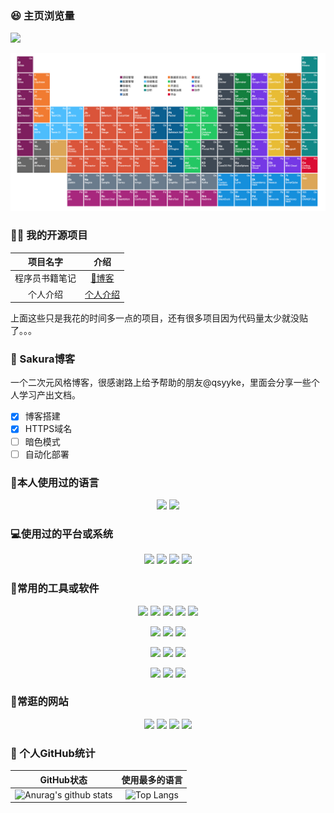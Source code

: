 ### 😆 主页浏览量
![](https://count.getloli.com/get/@ranyong1997.github.readme)

![](https://raw.githubusercontent.com/ranyong1997/image_collect/main/img/20211115230555.png)

### 👨‍💻 我的开源项目

|  项目名字 | 介绍 |
|  :----:  | :----:  |
| 程序员书籍笔记 | [🌸博客](http://sakura.daydayupran.top/) |
| 个人介绍 | [个人介绍](https://github.com/ranyong1997/personal_page) |

上面这些只是我花的时间多一点的项目，还有很多项目因为代码量太少就没贴了。。。

### 🍨 Sakura博客

一个二次元风格博客，很感谢路上给予帮助的朋友@qsyyke，里面会分享一些个人学习产出文档。

- [x] 博客搭建
- [x] HTTPS域名
- [ ] 暗色模式
- [ ] 自动化部署

### 🧐本人使用过的语言

<p align="center">
	<img src="https://img.shields.io/badge/JavaScript-es6-efd81d?logo=JavaScript&logoColor=efd81d"/>
	<img src="https://img.shields.io/badge/Python-3.7-326c9c?logo=Python&logoColor=326c9c"/>
</p>

### 💻使用过的平台或系统

<p align="center">
<img src="https://img.shields.io/badge/Android--0?style=social&logo=Android&logoColor=3DDC84"/>
<img src="https://img.shields.io/badge/Windows10--0?style=social&logo=Windows&logoColor=0078D6"/>
<img src="https://img.shields.io/badge/Centos7--0?style=social&logo=Centos&logoColor=262577"/>
<img src="https://img.shields.io/badge/MacOS--0?style=social&logo=MacOs&logoColor=00979D"/>
</p>


### 🔧常用的工具或软件

<p align="center">
<img src="https://img.shields.io/badge/Androidstudio-安卓开发-3DDC84?style=flat-square&logo=Android%20Studio&labelColor=ffffff&logoColor=3DDC84"/>
<img src="https://img.shields.io/badge/IDEA-Java开发-fd6430?style=flat-square&logo=IntelliJ%20IDEA&labelColor=ffffff&logoColor=000000"/>
<img src="https://img.shields.io/badge/WebStorm-vue开发-07c3f2?style=flat-square&logo=WebStorm&labelColor=ffffff&logoColor=000000"/>
<img src="https://img.shields.io/badge/PyCharm-Python开发-21d789?style=flat-square&logo=PyCharm&labelColor=ffffff&logoColor=000000"/>
<img src="https://img.shields.io/badge/PhpStorm-PHP开发-21d789?style=flat-square&logo=PhpStorm&labelColor=ffffff&logoColor=000000"/>
</p>
<p align="center">
<img src="https://img.shields.io/badge/VsCode-软件开发-007ACC?style=flat-square&logo=Visual%20Studio%20Code&labelColor=ffffff&logoColor=007ACC"/>
<img src="https://img.shields.io/badge/MySQL-结构型数据库-4479A1?style=flat-square&logo=MySQL&labelColor=ffffff&logoColor=4479A1"/>
<img src="https://img.shields.io/badge/MongoDB-文档型数据库-47A248?style=flat-square&logo=MongoDB&labelColor=ffffff&logoColor=47A248"/>
</p>

<p align="center">
<img src="https://img.shields.io/badge/Chrome-浏览器-4285F4?style=flat-square&logo=Google%20Chrome&labelColor=ffffff&logoColor=4285F4"/>
<img src="https://img.shields.io/badge/Edge-浏览器-0078D7?style=flat-square&logo=Microsoft%20Edge&labelColor=ffffff&logoColor=0078D7"/>
<img src="https://img.shields.io/badge/Steam-悠闲娱乐-000000?style=flat-square&logo=Steam&labelColor=ffffff&logoColor=000000"/>
</p>

<p align="center">
<img src="https://img.shields.io/badge/Premiere-视频剪辑-9999FF?style=flat-square&logo=Adobe%20Premiere%20Pro&labelColor=ffffff&logoColor=9999FF"/>
<img src="https://img.shields.io/badge/Photoshop-P图工具-31A8FF?style=flat-square&logo=Adobe%20Photoshop&labelColor=ffffff&logoColor=31A8FF"/>
<img src="https://img.shields.io/badge/AE-后期制作-9999FF?style=flat-square&logo=Adobe%20After%20Effects&labelColor=ffffff&logoColor=9999FF"/>
</p>


###  🔗常逛的网站

<p align="center">
<a target="_blank" url="https://www.bilibili.com/"><img src="https://img.shields.io/badge/Bilibili-B%E7%AB%99%E5%A4%A7%E5%AD%A6-00A1D6?style=for-the-badge&logo=Bilibili&labelColor=ffffff"/></a>
<a target="_blank" url="https://github.com/"><img src="https://img.shields.io/badge/GitHub-程序员交友平台-181717?style=for-the-badge&logo=GitHub&logoColor=181717&labelColor=ffffff"/></a>
<a target="_blank" url="https://www.zhihu.com/"><img src="https://img.shields.io/badge/知乎-大型装逼社区-0084FF?style=for-the-badge&logo=ZhiHu&logoColor=0084FF&labelColor=ffffff"/></a>
<a target="_blank" url="https://www.zhihu.com/"><img src="https://img.shields.io/badge/%E6%8E%98%E9%87%91-%E6%8A%80%E6%9C%AF%E5%AE%A2-0084FF?style=for-the-badge&logo=Juejin&logoColor=0084FF&labelColor=ffffff"/></a>	
</p>

### 🥳 个人GitHub统计

|                          GitHub状态                          |                        使用最多的语言                        |
| :----------------------------------------------------------: | :----------------------------------------------------------: |
| ![Anurag's github stats](https://github-readme-stats.vercel.app/api?username=ranyong1997&show_icons=true&theme=synthwave) | ![Top Langs](https://github-readme-stats.vercel.app/api/top-langs/?username=ranyong1997&&hide=tsql) |
